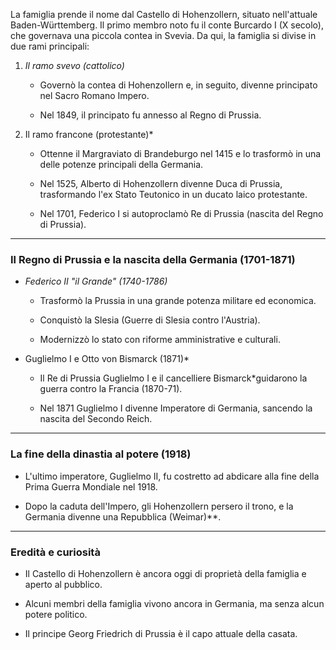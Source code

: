 La famiglia prende il nome dal Castello di Hohenzollern, situato nell'attuale Baden-Württemberg. Il primo membro noto fu il conte Burcardo I (X secolo), che governava una piccola contea in Svevia. Da qui, la famiglia si divise in due rami principali:

1. *Il ramo svevo (cattolico)*
    
    - Governò la contea di Hohenzollern e, in seguito, divenne principato nel Sacro Romano Impero.
        
    - Nel 1849, il principato fu annesso al Regno di Prussia.
        
2. Il ramo francone (protestante)*
    
    - Ottenne il Margraviato di Brandeburgo nel 1415 e lo trasformò in una delle potenze principali della Germania.
        
    - Nel 1525, Alberto di Hohenzollern divenne Duca di Prussia, trasformando l'ex Stato Teutonico in un ducato laico protestante.
        
    - Nel 1701, Federico I si autoproclamò Re di Prussia (nascita del Regno di Prussia).
        

---

### Il Regno di Prussia e la nascita della Germania (1701-1871)

- *Federico II "il Grande" (1740-1786)*
    
    - Trasformò la Prussia in una grande potenza militare ed economica.
        
    - Conquistò la Slesia (Guerre di Slesia contro l'Austria).
        
    - Modernizzò lo stato con riforme amministrative e culturali.
        
- Guglielmo I e Otto von Bismarck (1871)*
    
    - Il Re di Prussia Guglielmo I e il cancelliere Bismarck*guidarono la guerra contro la Francia (1870-71).
        
    - Nel 1871 Guglielmo I divenne Imperatore di Germania, sancendo la nascita del Secondo Reich.
        

---

### La fine della dinastia al potere (1918)

- L'ultimo imperatore, Guglielmo II, fu costretto ad abdicare alla fine della Prima Guerra Mondiale nel 1918.
    
- Dopo la caduta dell'Impero, gli Hohenzollern persero il trono, e la Germania divenne una Repubblica (Weimar)**.
    

---

### Eredità e curiosità

- Il Castello di Hohenzollern è ancora oggi di proprietà della famiglia e aperto al pubblico.
    
- Alcuni membri della famiglia vivono ancora in Germania, ma senza alcun potere politico.
    
- Il principe Georg Friedrich di Prussia è il capo attuale della casata.
